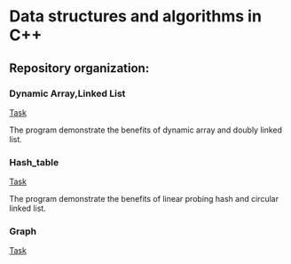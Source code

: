 # Data structures and algorithms in C++
## Repository organization:

### Dynamic Array,Linked List
[Task](./Dynamic_Array,Linked_List/Task.pdf)

The program demonstrate the benefits of dynamic array  and doubly linked list.
### Hash_table
[Task](./Hash_table/Task.pdf)

The program demonstrate the benefits of linear probing hash and circular linked list.

### Graph
[Task](./Graph/Task.pdf)

